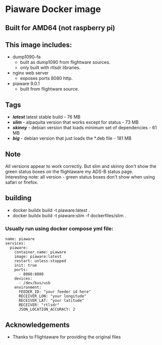 # Piaware Docker image

## Built for AMD64 (not raspberry pi)

## This image includes:
- dump1090-fa 
    - built as dump1090 from flightware sources.
    - only built with rtlsdr libraries. 
- nginx web server 
    -  exposes ports 8080 http.
- piaware 9.0.1
    - built from flightware source.
## Tags
- ***latest*** latest stable build - 76 MB
- ***slim*** - alpaquita version that works except for status - 73 MB
- ***skinny*** - debian version that loads minimum set of dependencies - 61 MB
- ***big*** - debian version that just loads the *.deb file - 181 MB
## Note  
All versions appear to work correctly.  But slim and skinny don't show
the green status boxes on the flightaware my ADS-B status page.  
Interesting note: all version - green status boxes don't show when using safari or firefox.
## building
- docker buildx build -t piaware:latest .
- docker buildx build -t piaware:slim -f dockerfiles/slim .

### Usually run using docker compose yml file:
```
name: piaware
services:
  piaware:
    container_name: piaware
    image: piaware:latest
    restart: unless-stopped
    init: true
    ports:
      - 8080:8080
    devices:
      - /dev/bus/usb
    environment:
      FEEDER_ID: "your feeder id here"
      RECEIVER_LON: "your longitude"
      RECEIVER_LAT: "your latitude"
      RECEIVER: "rtlsdr"
      JSON_LOCATION_ACCURACY: 2 
```
## Acknowledgements
- Thanks to Flightaware for providing the original files
